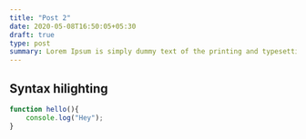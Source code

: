 ```yaml
---
title: "Post 2"
date: 2020-05-08T16:50:05+05:30
draft: true
type: post
summary: Lorem Ipsum is simply dummy text of the printing and typesetting industry. Lorem Ipsum has been the industry's standard dummy text ever since the 1500s, when an unknown printer took a galley of type and scrambled it to make a type specimen book. It has survived not only five centuries, but also the leap into electronic typesetting, remaining essentially unchanged. It was popularised in the 1960s with the release of Letraset sheets containing Lorem Ipsum passages, and more recently with desktop publishing
---
```


## Syntax hilighting

```js
function hello(){
    console.log("Hey");
}
```

